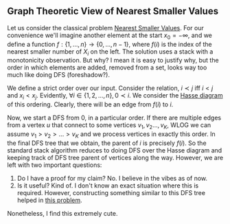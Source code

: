 ## Graph Theoretic View of Nearest Smaller Values

Let us consider the classical problem [Nearest Smaller Values](https://cses.fi/problemset/task/1645). For our convenience we'll imagine another element at the start $x_0 = -\infty$, and we define a function $f: \{1,\dots,n\} \rightarrow \{0,\dots,n-1\}$, where $f(i)$ is the index of the nearest smaller number of $X_i$ on the left. The solution uses a stack with a monotonicity observation. But why? I mean it is easy to justify why, but the order in which elements are added, removed from a set, looks way too much like doing DFS (foreshadow?). 

We define a strict order over our input. Consider the relation, $i \prec j$ iff $i< j$ and $x_i < x_j$. Evidently, $\forall i \in \{1, 2, \dots, n \}, 0 \prec i$. We consider the [Hasse diagram](https://en.wikipedia.org/wiki/Hasse_diagram) of this ordering. Clearly, there will be an edge from $f(i)$ to $i$. 

Now, we start a DFS from $0$, in a particular order. If there are multiple edges from a vertex $u$ that connect to some vertices $v_1, v_2 \dots, v_K$, WLOG we can assume $v_1 > v_2 > \dots > v_K$ and we process vertices in exactly this order. In the final DFS tree that we obtain, the parent of $i$ is precisely $f(i)$. So the standard stack algorithm reduces to doing DFS over the Hasse diagram and keeping track of DFS tree parent of vertices along the way. However, we are left with two important questions:

1. Do I have a proof for my claim? No. I believe in the vibes as of now.
2. Is it useful? Kind of. I don't know an exact situation where this is required. However, constructing something similar to this DFS tree helped in [this problem](https://cses.fi/problemset/task/3304).

Nonetheless, I find this extremely cute.